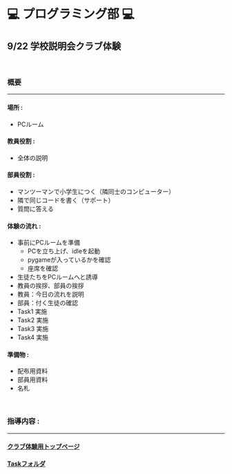 # :computer: プログラミング部 :computer:
## 9/22 学校説明会クラブ体験
&nbsp;



### 概要
---

#### **場所** :

- PCルーム


#### **教員役割** :

- 全体の説明



#### **部員役割** :

- マンツーマンで小学生につく（隣同士のコンピューター）
- 隣で同じコードを書く（サポート）
- 質問に答える


#### **体験の流れ** :

- 事前にPCルームを準備
	- PCを立ち上げ、idleを起動
	- pygameが入っているかを確認
	- 座席を確認
- 生徒たちをPCルームへと誘導
- 教員の挨拶、部員の挨拶
- 教員：今日の流れを説明
- 部員：付く生徒の確認
- Task1 実施
- Task2 実施
- Task3 実施
- Task4 実施


#### **準備物** :

- 配布用資料
- 部員用資料
- 名札

&nbsp;


### **指導内容** :
---


#### [クラブ体験用トップページ](https://github.com/Seigakuin/todays_task/blob/master/projects/for_sep_22/%E3%83%97%E3%83%AD%E3%82%B0%E3%83%A9%E3%83%9F%E3%83%B3%E3%82%B0%E9%83%A8%E3%82%AF%E3%83%A9%E3%83%96%E4%BD%93%E9%A8%93.md)
#### [Taskフォルダ](https://github.com/Seigakuin/todays_task/blob/master/projects/for_sep_22/task_start)


